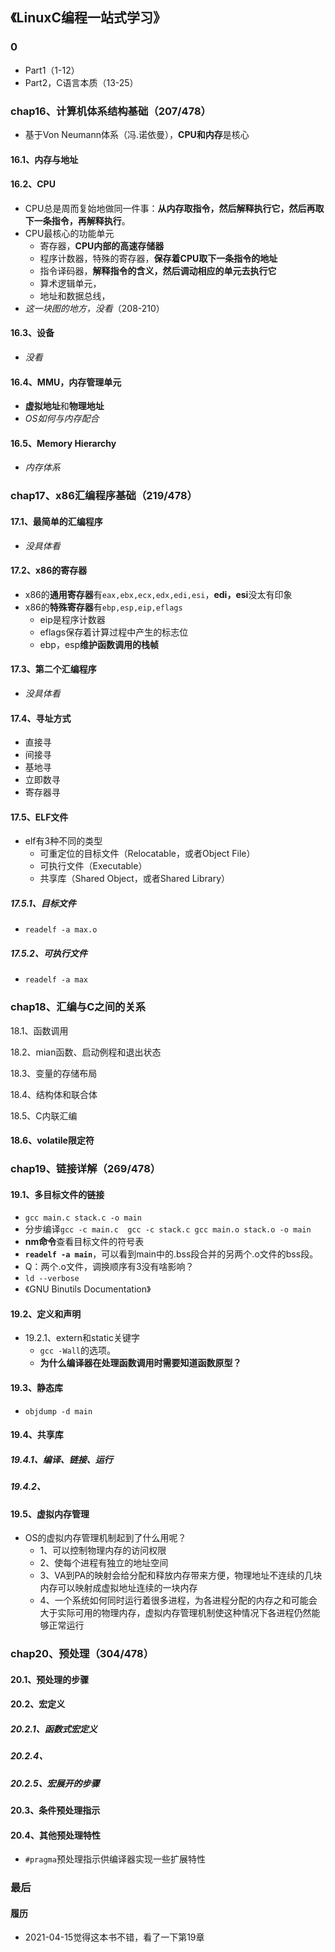 ## 《LinuxC编程一站式学习》

### 0

+ Part1（1-12）
+ Part2，C语言本质（13-25）

### chap16、计算机体系结构基础（207/478）

+ 基于Von Neumann体系（冯.诺依曼），**CPU和内存**是核心

#### 16.1、内存与地址

#### 16.2、CPU

+ CPU总是周而复始地做同一件事：**从内存取指令，然后解释执行它，然后再取下一条指令，再解释执行**。
+ CPU最核心的功能单元
  + 寄存器，**CPU内部的高速存储器**
  + 程序计数器，特殊的寄存器，**保存着CPU取下一条指令的地址**
  + 指令译码器，**解释指令的含义，然后调动相应的单元去执行它**
  + 算术逻辑单元，
  + 地址和数据总线，
+ *这一块图的地方，没看*（208-210）

#### 16.3、设备

+ *没看*

#### 16.4、MMU，内存管理单元

+ **虚拟地址**和**物理地址**
+ *OS如何与内存配合*

#### 16.5、Memory Hierarchy

+ *内存体系*

### chap17、x86汇编程序基础（219/478）

#### 17.1、最简单的汇编程序

+ *没具体看*

#### 17.2、x86的寄存器

+ x86的**通用寄存器**有`eax,ebx,ecx,edx,edi,esi`，**edi，esi**没太有印象
+ x86的**特殊寄存器**有`ebp,esp,eip,eflags`
  + eip是程序计数器
  + eflags保存着计算过程中产生的标志位
  + ebp，esp**维护函数调用的栈帧**

#### 17.3、第二个汇编程序

+ *没具体看*

#### 17.4、寻址方式

+ 直接寻
+ 间接寻
+ 基地寻
+ 立即数寻
+ 寄存器寻

#### 17.5、ELF文件

+ elf有3种不同的类型
  + 可重定位的目标文件（Relocatable，或者Object File）
  + 可执行文件（Executable）
  + 共享库（Shared Object，或者Shared Library）

##### 17.5.1、目标文件

+ `readelf -a max.o`

##### 17.5.2、可执行文件

+ `readelf -a max`

### chap18、汇编与C之间的关系

18.1、函数调用

18.2、mian函数、启动例程和退出状态

18.3、变量的存储布局

18.4、结构体和联合体

18.5、C内联汇编

#### 18.6、volatile限定符

### chap19、链接详解（269/478）

#### 19.1、多目标文件的链接

+ `gcc main.c stack.c -o main`
+ 分步编译`gcc -c main.c  gcc -c stack.c gcc main.o stack.o -o main`
+ **nm命令**查看目标文件的符号表
+ **`readelf -a main`**，可以看到main中的.bss段合并的另两个.o文件的bss段。
+ Q：两个.o文件，调换顺序有3没有啥影响？
+ `ld --verbose`
+ 《GNU Binutils Documentation》

#### 19.2、定义和声明

+ 19.2.1、extern和static关键字
  + `gcc -Wall`的选项。
  + **为什么编译器在处理函数调用时需要知道函数原型？**

#### 19.3、静态库

+ `objdump -d main`

#### 19.4、共享库

##### 19.4.1、编译、链接、运行

##### 19.4.2、

#### 19.5、虚拟内存管理

+ OS的虚拟内存管理机制起到了什么用呢？
  + 1、可以控制物理内存的访问权限
  + 2、使每个进程有独立的地址空间
  + 3、VA到PA的映射会给分配和释放内存带来方便，物理地址不连续的几块内存可以映射成虚拟地址连续的一块内存
  + 4、一个系统如何同时运行着很多进程，为各进程分配的内存之和可能会大于实际可用的物理内存，虚拟内存管理机制使这种情况下各进程仍然能够正常运行

### chap20、预处理（304/478）

#### 20.1、预处理的步骤

#### 20.2、宏定义

##### 20.2.1、函数式宏定义

##### 20.2.4、

##### 20.2.5、宏展开的步骤

#### 20.3、条件预处理指示

#### 20.4、其他预处理特性

+ `#pragma`预处理指示供编译器实现一些扩展特性

### 最后

#### 履历

+ 2021-04-15觉得这本书不错，看了一下第19章